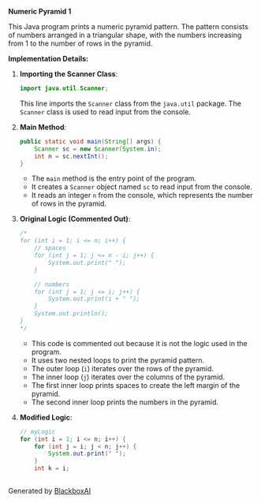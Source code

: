  **Numeric Pyramid 1**

This Java program prints a numeric pyramid pattern. The pattern consists of numbers arranged in a triangular shape, with the numbers increasing from 1 to the number of rows in the pyramid.

**Implementation Details:**

1. **Importing the Scanner Class**:
   ```java
   import java.util.Scanner;
   ```
   This line imports the `Scanner` class from the `java.util` package. The `Scanner` class is used to read input from the console.

2. **Main Method**:
   ```java
   public static void main(String[] args) {
       Scanner sc = new Scanner(System.in);
       int n = sc.nextInt();
   }
   ```
   - The `main` method is the entry point of the program.
   - It creates a `Scanner` object named `sc` to read input from the console.
   - It reads an integer `n` from the console, which represents the number of rows in the pyramid.

3. **Original Logic (Commented Out)**:
   ```java
   /*
   for (int i = 1; i <= n; i++) {
       // spaces
       for (int j = 1; j <= n - i; j++) {
           System.out.print(" ");
       }

       // numbers
       for (int j = 1; j <= i; j++) {
           System.out.print(i + " ");
       }
       System.out.println();
   }
   */
   ```
   - This code is commented out because it is not the logic used in the program.
   - It uses two nested loops to print the pyramid pattern.
   - The outer loop (`i`) iterates over the rows of the pyramid.
   - The inner loop (`j`) iterates over the columns of the pyramid.
   - The first inner loop prints spaces to create the left margin of the pyramid.
   - The second inner loop prints the numbers in the pyramid.

4. **Modified Logic**:
   ```java
   // myLogic
   for (int i = 1; i <= n; i++) {
       for (int j = i; j < n; j++) {
           System.out.print(" ");
       }
       int k = i;
       

Generated by [BlackboxAI](https://www.blackbox.ai)